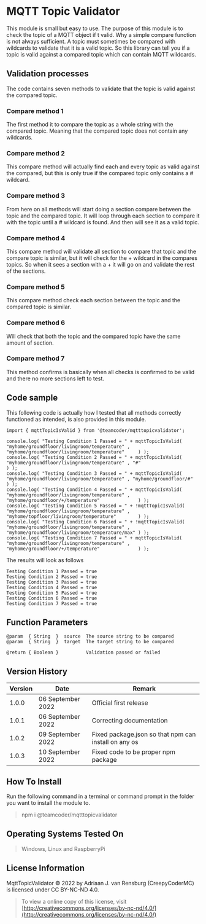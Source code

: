# MQTT Topic Validator
This module is small but easy to use. The purpose of this module is to check the topic of a MQTT object if t valid. Why a simple compare function is not always sufficient. A topic must sometimes be compared with wildcards to validate that it is a valid topic. So this library can tell you if a topic is valid against a compared topic which can contain MQTT wildcards.
## Validation processes
The code contains seven methods to validate that the topic is valid against the compared topic.
### Compare method 1
The first method it to compare the topic as a whole string with the compared topic. Meaning that the compared topic does not contain any wildcards.
### Compare method 2
This compare method will actually find each and every topic as valid against the compared, but this is only true if the compared topic only contains a # wildcard.
### Compare method 3
From here on all methods will start doing a section compare between the topic and the compared topic. It will loop through each section to compare it with the topic until a # wildcard is found. And then will see it as a valid topic.
### Compare method 4
This compare method will validate all section to compare that topic and the compare topic is similar, but it will check for the + wildcard in the compares topics. So when it sees a section with a + it will go on and validate the rest of the sections.
### Compare method 5
This compare method check each section between the topic and the compared topic is similar.
### Compare method 6
Will check that both the topic and the compared topic have the same amount of section.
### Compare method 7
This method confirms is basically when all checks is confirmed to be valid and there no more sections left to test.
## Code sample
This following code is actually how I tested that all methods correctly functioned as intended, is also provided in this module.
```
import { mqttTopicIsValid } from '@teamcoder/mqtttopicvalidator';

console.log( "Testing Condition 1 Passed = " + mqttTopicIsValid(  "myhome/groundfloor/livingroom/temperature" , "myhome/groundfloor/livingroom/temperature"     ) );
console.log( "Testing Condition 2 Passed = " + mqttTopicIsValid(  "myhome/groundfloor/livingroom/temperature" , "#"                                             ) );
console.log( "Testing Condition 3 Passed = " + mqttTopicIsValid(  "myhome/groundfloor/livingroom/temperature" , "myhome/groundfloor/#"                          ) );
console.log( "Testing Condition 4 Passed = " + mqttTopicIsValid(  "myhome/groundfloor/livingroom/temperature" , "myhome/groundfloor/+/temperature"              ) );
console.log( "Testing Condition 5 Passed = " + !mqttTopicIsValid( "myhome/groundfloor/livingroom/temperature" , "myhome/topfloor/livingroom/temperature"        ) );
console.log( "Testing Condition 6 Passed = " + !mqttTopicIsValid( "myhome/groundfloor/livingroom/temperature" , "myhome/groundfloor/livingroom/temperature/max" ) );
console.log( "Testing Condition 7 Passed = " + mqttTopicIsValid(  "myhome/groundfloor/livingroom/temperature" , "myhome/groundfloor/+/temperature"              ) );
```
The results will look as follows
```
Testing Condition 1 Passed = true
Testing Condition 2 Passed = true
Testing Condition 3 Passed = true
Testing Condition 4 Passed = true
Testing Condition 5 Passed = true
Testing Condition 6 Passed = true
Testing Condition 7 Passed = true
```
## Function Parameters
```
@param  { String  }  source  The source string to be compared
@param  { String  }  target  The target string to be compared

@return { Boolean }          Validation passed or failed
```
## Version History
| Version  | Date                   | Remark                                                |
|----------|------------------------|-------------------------------------------------------|
| 1.0.0    | 06 September 2022      | Official first release                                |
| 1.0.1    | 06 September 2022      | Correcting documentation                              |
| 1.0.2    | 09 September 2022      | Fixed package.json so that npm can install on any os  |
| 1.0.3    | 10 September 2022      | Fixed code to be proper npm package                   |
## How To Install
Run the following command in a terminal or command prompt in the folder you want to install the module to.
> npm i @teamcoder/mqtttopicvalidator
## Operating Systems Tested On
>Windows, Linux and RaspberryPi
## License Information
MqttTopicValidator © 2022 by Adriaan J. van Rensburg (CreepyCoderMC) is licensed under CC BY-NC-ND 4.0.
> To view a online copy of this license, visit [http://creativecommons.org/licenses/by-nc-nd/4.0/](http://creativecommons.org/licenses/by-nc-nd/4.0/)